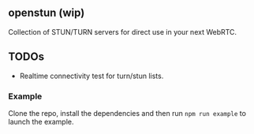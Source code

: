 ## openstun (wip)

Collection of STUN/TURN servers for direct use in your next WebRTC.

## TODOs

* Realtime connectivity test for turn/stun lists.

### Example
Clone the repo, install the dependencies and then run
`npm run example` to launch the example.
